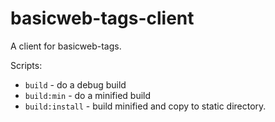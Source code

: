 # basicweb-tags-client

A client for basicweb-tags.

Scripts:
- `build` - do a debug build
- `build:min` - do a minified build
- `build:install` - build minified and copy to static directory.
